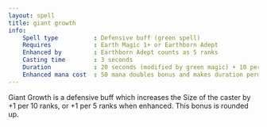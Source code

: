 ```yaml
---
layout: spell
title: giant growth
info:
    Spell type          : Defensive buff (green spell)
    Requires            : Earth Magic 1+ or Earthborn Adept
    Enhanced by         : Earthborn Adept counts as 5 ranks
    Casting time        : 3 seconds
    Duration            : 20 seconds (modified by green magic) + 10 per rank
    Enhanced mana cost  : 50 mana doubles bonus and makes duration permanent
---
```


Giant Growth is a defensive buff which increases the Size of the caster by +1 
per 10 ranks, or +1 per 5 ranks when enhanced.  This bonus is rounded up.
